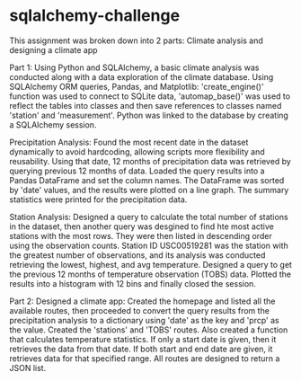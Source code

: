 # sqlalchemy-challenge

This assignment was broken down into 2 parts: Climate analysis and designing a climate app

Part 1:
Using Python and SQLAlchemy, a basic climate analysis was conducted along with a data
exploration of the climate database. Using SQLAlchemy ORM queries, Pandas, and Matplotlib:
'create_engine()' function was used to connect to SQLite data, 'automap_base()' was used
to reflect the tables into classes and then save references to classes named 'station' and
'measurement'. Python was linked to the database by creating a SQLAlchemy session.

Precipitation Analysis:
Found the most recent date in the dataset dynamically to avoid hardcoding, allowing
scripts more flexibility and reusability. 
Using that date, 12 months of precipitation data was retrieved by querying previous
12 months of data.
Loaded the query results into a Pandas DataFrame and set the column  names. The DataFrame 
was sorted by 'date' values, and the results were plotted on a line graph. The summary 
statistics were printed for the precipitation data.

Station Analysis:
Designed a query to calculate the total number of stations in the dataset, then another 
query was desgined to find hte most active stations with the most rows. They were then 
listed in descending order using the observation counts. Station ID USC00519281 was the
station with the greatest number of observations, and its analysis was conducted retrieving
the lowest, highest, and avg temperature. 
Designed a query to get the previous 12 months of temperature observation (TOBS) data. 
Plotted the results into a histogram with 12 bins and finally closed the session.

Part 2:
Designed a climate app:
Created the homepage and listed all the available routes, then proceeded to convert
the query results from the precipitation analysis to a dictionary using 'date' as the 
key and 'prcp' as the value. Created the 'stations' and 'TOBS' routes. Also created a 
function that calculates temperature statistics. If only a start date is given, then it 
retrieves the data from that date. If both start and end date are given, it retrieves 
data for that specified range. All routes are designed to return a JSON list. 
 

